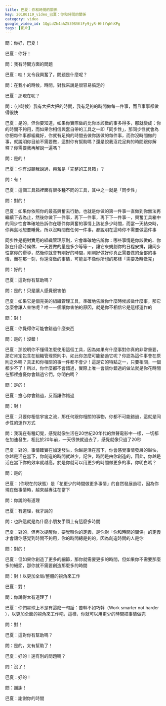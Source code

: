 ```yaml
---
title: 巴夏：你和時間的關係
key: 20180119_video_巴夏：你和時間的關係
category: video
google_video_id: 1QgLdZh4aAZ539SVKtFy9jyR-HhlYqWhXPg
tags: [影片]
---
```


問：你好，巴夏！

巴夏：你好！

問：我有時間方面的問題

巴夏：哇！太令我興奮了，問題是什麼呢？

問：在我小的時候，時間，對我來說是很容易搞定的

巴夏：那現在呢？

問：（小時候）我有大把大把的時間，我有足夠的時間做每一件事，而且事事都做得很快

巴夏：是的，但你要知道，如果你實際做的比你本該做的事多得多，那就變成：你的時間不夠用，而如果你相信興奮自帶的工具之一即「同步性」，那同步性就會為你把每件事都組織好，你就有足夠的時間去做你該做的每件事，而你沒時間做的事，就說明你目前不需要做，這對你有幫助嗎？還是說我沒花足夠的時間跟你解釋？你需要我再解說一遍嗎？

問：是的！

巴夏：你有沒聽我說過，興奮是「完整的工具箱」？

問：有！

巴夏：這個工具箱裡面有很多種不同的工具，其中之一就是「同步性」

問：對的！

巴夏：如果你依照你的最高興奮去行動，也就是你做的第一件事一直做到你無法再繼續下去為止，然後你做下一件事，再下一件事，再下下一件事⋯，興奮工具箱中的同步性會準確地告訴你在哪件你興奮的事情上該花多少時間，而當一天結束時，你興奮地想要睡覺，所以沒時間做任何一件事，都說明在這時你不需要做這件事

同步性是絕對實用的組織管理原則，它會準確地告訴你：哪些事情是你該做的、你該在什麼時候做、一天要做的量是多少等等⋯，讓它來規劃你的日程安排，讓同步性當你的嚮導，然後你就會有剛好的時間，剛剛好做好你真正需要做的全部的事情，而在那一刻，你還沒做的事情，可能並不像你所想的那樣「需要及時做完」

問：好的！

巴夏：這對你有幫助嗎？

問：是的！只是讓人感覺很害怕

巴夏：如果它是個完美的組織管理工具，準確地告訴你什麼時候該做什麼事，那它怎麼會讓人害怕呢？唯一一個讓你害怕的原因，就是你不相信它是這樣運作的

問：對！

巴夏：你覺得你可能會錯過什麼東西

問：是的！沒錯！

巴夏：那說明你不懂得怎麼使用這個工具，因為如果有什麼事對你真的非常重要，那它肯定包含在組織管理原則中，如此你怎麼可能錯過它呢？你認為這件事會在原則之外嗎？真正和你相關的事一件都不會少！這是它的特點之一，只要相關，一個都少不了！所以，你什麼都不會錯過，實際上唯一會讓你錯過的做法就是你花時間在那裡擔憂你會錯過它們，你明白嗎？

問：是的！

巴夏：擔心你會錯過，反而讓你錯過

問：對！

巴夏：只要你相信宇宙之流，那任何跟你相關的事物，你都不可能錯過，這就是同步性的運作方式

問：我現在有種幻覺，感覺就像生活在20世紀20年代的無聲電影中一樣，一切都在加速發生，相比於20年前，一天很快就過去了，感覺就像只過了20秒

巴夏：對的，事情確實在加速發生，你越是活在當下，你會感覺事情發展的越快，你越是活在當下，你創造的時間就越少，記住，時間是由你創造的，因此，你越是活在當下你的效率就越高，於是你就可以用更少的時間做更多的事，你明白嗎？

問：是的

巴夏：（你現在的狀態）是「花更少的時間做更多事情」的自然發展過程，因為你現在做事情時，越來越專注在當下

問：你說的有道理

巴夏：有道理，我才說的

問：也許這就是為什麼小朋友手頭上有這麼多時間

巴夏：對的，但再次提醒你，要覺察你的定義，是你對「你和時間的關係」的定義才會讓你感覺到時間不夠用，你的時間總是夠的，因為創造時間的人是你

問：對的！

巴夏：但如果你創造了更多的細節，那你就需要更多的時間，但如果你不需要那麼多的細節，那你就不需要創造那麼多的時間

問：對！以更加全局/整體的視角來工作

巴夏：對！

問：你說得太有道理了！

巴夏：你們星球上不是有這麼一句話：苦幹不如巧幹（Work smarter not harder ），以更加全面的視角來工作吧，這樣，你就可以用更少的時間把事情做完

問：對！

巴夏：這對你有幫助嗎？

問：是的，太有幫助了！

巴夏：好的！還有別的問題嗎？

問：沒了！

巴夏：好的！

問：謝謝！

巴夏：謝謝你的時間

